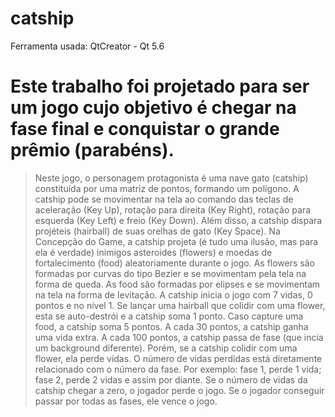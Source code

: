 # catship

Ferramenta usada: QtCreator - Qt 5.6

# Este trabalho foi projetado para ser um jogo cujo objetivo é chegar na fase final e conquistar o grande prêmio (parabéns).

> Neste jogo, o personagem protagonista é uma nave gato (catship) constituída por uma matriz de pontos, formando um polígono.
> A catship pode se movimentar na tela ao comando das teclas de aceleração (Key Up), 
> rotação para direita (Key Right), 
> rotação para esquerda (Key Left) 
> e freio (Key Down).
> Além disso, a catship dispara projéteis (hairball) de suas orelhas de gato (Key Space).
> Na Concepção do Game, a catship projeta (é tudo uma ilusão, mas para ela é verdade) inimigos asteroides (flowers) e moedas de fortalecimento (food) aleatoriamente durante o jogo. 
> As flowers são formadas por curvas do tipo Bezier e se movimentam pela tela na forma de queda. 
> As food são formadas por elipses e se movimentam na tela na forma de levitação.
> A catship inicia o jogo com 7 vidas, 0 pontos e no nível 1. 
> Se lançar uma hairball que colidir com uma flower, esta se auto-destrói e a catship soma 1 ponto. 
> Caso capture uma food, a catship soma 5 pontos. 
> A cada 30 pontos, a catship ganha uma vida extra. 
> A cada 100 pontos, a catship passa de fase (que incia um background diferente). 
> Porém, se a catship colidir com uma flower, ela perde vidas. 
> O número de vidas perdidas está diretamente relacionado com o número da fase. Por exemplo: fase 1, perde 1 vida; fase 2, perde 2 vidas e assim por diante. 
> Se o número de vidas da catship chegar a zero, o jogador perde o jogo. 
> Se o jogador conseguir passar por todas as fases, ele vence o jogo.
